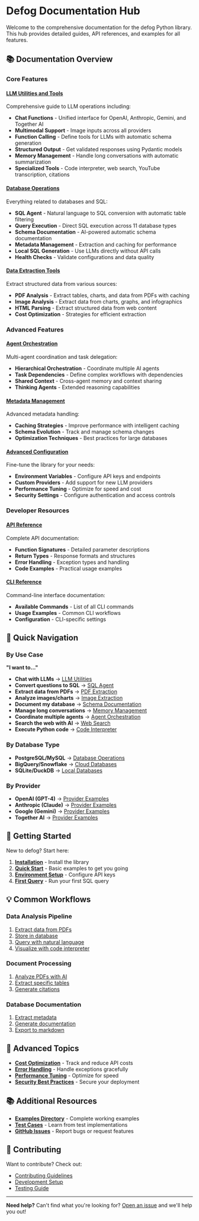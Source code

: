 # Defog Documentation Hub

Welcome to the comprehensive documentation for the defog Python library. This hub provides detailed guides, API references, and examples for all features.

## 📚 Documentation Overview

### Core Features

#### [LLM Utilities and Tools](llm-utilities.md)
Comprehensive guide to LLM operations including:
- **Chat Functions** - Unified interface for OpenAI, Anthropic, Gemini, and Together AI
- **Multimodal Support** - Image inputs across all providers
- **Function Calling** - Define tools for LLMs with automatic schema generation
- **Structured Output** - Get validated responses using Pydantic models
- **Memory Management** - Handle long conversations with automatic summarization
- **Specialized Tools** - Code interpreter, web search, YouTube transcription, citations

#### [Database Operations](database-operations.md)
Everything related to databases and SQL:
- **SQL Agent** - Natural language to SQL conversion with automatic table filtering
- **Query Execution** - Direct SQL execution across 11 database types
- **Schema Documentation** - AI-powered automatic schema documentation
- **Metadata Management** - Extraction and caching for performance
- **Local SQL Generation** - Use LLMs directly without API calls
- **Health Checks** - Validate configurations and data quality

#### [Data Extraction Tools](data-extraction.md)
Extract structured data from various sources:
- **PDF Analysis** - Extract tables, charts, and data from PDFs with caching
- **Image Analysis** - Extract data from charts, graphs, and infographics
- **HTML Parsing** - Extract structured data from web content
- **Cost Optimization** - Strategies for efficient extraction

### Advanced Features

#### [Agent Orchestration](agent-orchestration.md)
Multi-agent coordination and task delegation:
- **Hierarchical Orchestration** - Coordinate multiple AI agents
- **Task Dependencies** - Define complex workflows with dependencies
- **Shared Context** - Cross-agent memory and context sharing
- **Thinking Agents** - Extended reasoning capabilities

#### [Metadata Management](metadata-management.md)
Advanced metadata handling:
- **Caching Strategies** - Improve performance with intelligent caching
- **Schema Evolution** - Track and manage schema changes
- **Optimization Techniques** - Best practices for large databases

#### [Advanced Configuration](advanced-configuration.md)
Fine-tune the library for your needs:
- **Environment Variables** - Configure API keys and endpoints
- **Custom Providers** - Add support for new LLM providers
- **Performance Tuning** - Optimize for speed and cost
- **Security Settings** - Configure authentication and access controls

### Developer Resources

#### [API Reference](api-reference.md)
Complete API documentation:
- **Function Signatures** - Detailed parameter descriptions
- **Return Types** - Response formats and structures
- **Error Handling** - Exception types and handling
- **Code Examples** - Practical usage examples

#### [CLI Reference](cli-reference.md)
Command-line interface documentation:
- **Available Commands** - List of all CLI commands
- **Usage Examples** - Common CLI workflows
- **Configuration** - CLI-specific settings

## 🚀 Quick Navigation

### By Use Case

**"I want to..."**

- **Chat with LLMs** → [LLM Utilities](llm-utilities.md#core-chat-functions)
- **Convert questions to SQL** → [SQL Agent](database-operations.md#sql-agent-tools)
- **Extract data from PDFs** → [PDF Extraction](data-extraction.md#pdf-data-extraction)
- **Analyze images/charts** → [Image Extraction](data-extraction.md#image-data-extraction)
- **Document my database** → [Schema Documentation](database-operations.md#schema-documentation)
- **Manage long conversations** → [Memory Management](llm-utilities.md#memory-management)
- **Coordinate multiple agents** → [Agent Orchestration](agent-orchestration.md)
- **Search the web with AI** → [Web Search](llm-utilities.md#web-search)
- **Execute Python code** → [Code Interpreter](llm-utilities.md#code-interpreter)

### By Database Type

- **PostgreSQL/MySQL** → [Database Operations](database-operations.md#supported-databases)
- **BigQuery/Snowflake** → [Cloud Databases](database-operations.md#database-specific-examples)
- **SQLite/DuckDB** → [Local Databases](database-operations.md#supported-databases)

### By Provider

- **OpenAI (GPT-4)** → [Provider Examples](llm-utilities.md#provider-specific-examples)
- **Anthropic (Claude)** → [Provider Examples](llm-utilities.md#provider-specific-examples)
- **Google (Gemini)** → [Provider Examples](llm-utilities.md#provider-specific-examples)
- **Together AI** → [Provider Examples](llm-utilities.md#provider-specific-examples)

## 📖 Getting Started

New to defog? Start here:

1. **[Installation](../README.md#installation)** - Install the library
2. **[Quick Start](../README.md#quick-start)** - Basic examples to get you going
3. **[Environment Setup](advanced-configuration.md#environment-variables)** - Configure API keys
4. **[First Query](database-operations.md#basic-sql-generation-and-execution)** - Run your first SQL query

## 💡 Common Workflows

### Data Analysis Pipeline
1. [Extract data from PDFs](data-extraction.md#pdf-data-extraction)
2. [Store in database](database-operations.md#query-execution)
3. [Query with natural language](database-operations.md#sql-agent-tools)
4. [Visualize with code interpreter](llm-utilities.md#code-interpreter)

### Document Processing
1. [Analyze PDFs with AI](data-extraction.md#pdf-analysis-tool)
2. [Extract specific tables](data-extraction.md#filtering-specific-datapoints)
3. [Generate citations](llm-utilities.md#citations-tool)

### Database Documentation
1. [Extract metadata](database-operations.md#extract-metadata)
2. [Generate documentation](database-operations.md#schema-documentation)
3. [Export to markdown](database-operations.md#export-documentation)

## 🔧 Advanced Topics

- **[Cost Optimization](llm-utilities.md#cost-tracking)** - Track and reduce API costs
- **[Error Handling](api-reference.md#error-handling)** - Handle exceptions gracefully
- **[Performance Tuning](database-operations.md#performance-optimization)** - Optimize for speed
- **[Security Best Practices](database-operations.md#security-considerations)** - Secure your deployment

## 📚 Additional Resources

- **[Examples Directory](../examples/)** - Complete working examples
- **[Test Cases](../tests/)** - Learn from test implementations
- **[GitHub Issues](https://github.com/defog-ai/defog-python/issues)** - Report bugs or request features

## 🤝 Contributing

Want to contribute? Check out:
- [Contributing Guidelines](../CONTRIBUTING.md)
- [Development Setup](advanced-configuration.md#development-setup)
- [Testing Guide](../tests/README.md)

---

**Need help?** Can't find what you're looking for? [Open an issue](https://github.com/defog-ai/defog-python/issues) and we'll help you out!